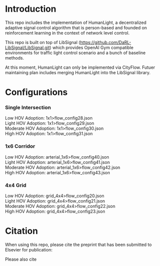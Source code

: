 # Introduction
This repo includes the implementation of HumanLight, a decentralized adaptive signal control algorithm that is person-based and founded on reinforcement learning in the context of network level control.

This repo is built on top of LibSignal (https://github.com/DaRL-LibSignal/LibSignal.git) which provides OpenAI Gym compatible environments for traffic light control scenario and a bunch of baseline methods.

At this moment, HumanLight can only be implemented via CityFlow. Futuer maintaining plan includes merging HumanLight into the LibSignal library.

# Configurations 
### Single Intersection <br />
Low HOV Adoption: 1x1>flow_config28.json  <br />
Light HOV Adoption: 1x1>flow_config29.json  <br />
Moderate HOV Adoption: 1x1>flow_config30.json <br />
High HOV Adoption: 1x1>flow_config31.json <br />

### 1x6 Corridor <br />
Low HOV Adoption: arterial_1x6>flow_config40.json <br />
Light HOV Adoption: arterial_1x6>flow_config41.json <br />
Moderate HOV Adoption: arterial_1x6>flow_config42.json <br />
High HOV Adoption: arterial_1x6>flow_config43.json <br />

### 4x4 Grid <br />
Low HOV Adoption: grid_4x4>flow_config20.json <br />
Light HOV Adoption: grid_4x4>flow_config21.json <br />
Moderate HOV Adoption: grid_4x4>flow_config22.json <br />
High HOV Adoption: grid_4x4>flow_config23.json <br />


# Citation
When using this repo, please cite the preprint that has been submitted to Elsevier for publication:


Please also cite 
